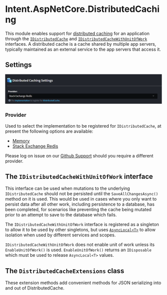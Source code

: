 # Intent.AspNetCore.DistributedCaching

This module enables support for [distributed caching](https://learn.microsoft.com/aspnet/core/performance/caching/distributed) for an application through the [`IDistributedCache`](https://learn.microsoft.com/dotnet/api/microsoft.extensions.caching.distributed.idistributedcache) and [`IDistributedCacheWithUnitOfWork`](#the-idistributedcachewithunitofwork-interface) interfaces. A distributed cache is a cache shared by multiple app servers, typically maintained as an external service to the app servers that access it.

## Settings

![Screenshot of settings for the module](images/settings.png)

### Provider

Used to select the implementation to be registered for `IDistributedCache`, at present the following options are available:

- [Memory](https://learn.microsoft.com/aspnet/core/performance/caching/distributed#distributed-memory-cache)
- [Stack Exchange Redis](https://learn.microsoft.com/aspnet/core/performance/caching/distributed#distributed-redis-cache)

Please log on issue on our [Github Support](https://github.com/IntentArchitect/Support) should you require a different provider.

## The `IDistributedCacheWithUnitOfWork` interface

This interface can be used when mutations to the underlying `IDistributedCache` should not be persisted until the `SaveAllChangesAsync()` method on it is used. This would be used in cases where you only want to persist data after all other work, including persistence to a database, has been completed, for scenarios like preventing the cache being mutated prior to an attempt to save to the database which fails.

The `IDistributedCacheWithUnitOfWork` interface is registered as a singleton to allow it to be used by other singletons, but uses [`AsyncLocal<T>`](https://learn.microsoft.com/dotnet/api/system.threading.asynclocal-1) to allow isolation when used by different services and scopes.

`IDistributedCacheWithUnitOfWork` does not enable unit of work unless its `EnableUnitOfWork()` is used. `EnableUnitOfWork()` returns an `IDisposable` which must be used to release `AsyncLocal<T>` values.

## The `DistributedCacheExtensions` class

These extension methods add convenient methods for JSON serializing into and out of DistributedCache.